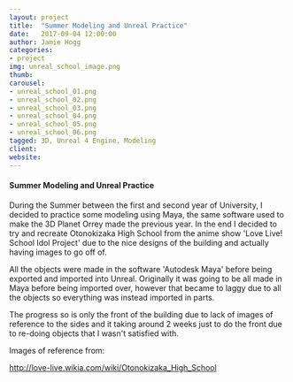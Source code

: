```yaml
---
layout: project
title:  "Summer Modeling and Unreal Practice"
date:   2017-09-04 12:00:00
author: Jamie Hogg
categories:
- project
img: unreal_school_image.png
thumb: 
carousel:
- unreal_school_01.png
- unreal_school_02.png
- unreal_school_03.png
- unreal_school_04.png
- unreal_school_05.png
- unreal_school_06.png
tagged: 3D, Unreal 4 Engine, Modeling
client: 
website: 
---
```

#### Summer Modeling and Unreal Practice
During the Summer between the first and second year of University, I decided to practice some modeling using Maya, the same software used to make the 3D Planet Orrey made the previous year. In the end I decided to try and recreate Otonokizaka High School from the anime show 'Love Live! School Idol Project' due to the nice designs of the building and actually having images to go off of.

All the objects were made in the software 'Autodesk Maya' before being exported and imported into Unreal. Originally it was going to be all made in Maya before being imported over, however that became to laggy due to all the objects so everything was instead imported in parts.

The progress so is only the front of the building due to lack of images of reference to the sides and it taking around 2 weeks just to do the front due to re-doing objects that I wasn't satisfied with.

Images of reference from:

<http://love-live.wikia.com/wiki/Otonokizaka_High_School>
